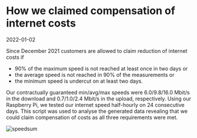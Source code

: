 # How we claimed compensation of internet costs

2022-01-02

Since December 2021 customers are allowed to claim reduction of internet costs if

- 90% of the maximum speed is not reached at least once in two days or
- the average speed is not reached in 90% of the measurements or
- the minimum speed is undercut on at least two days.

Our contractually guaranteed min/avg/max speeds were 6.0/9.8/16.0 Mbit/s in the download and 0.7/1.0/2.4 Mbit/s in the upload, respectively. Using our Raspberry Pi, we tested our internet speed half-hourly on 24 consecutive days. This script was used to analyse the generated data revealing that we could claim compensation of costs as all three requirements were met.

![speedsum](https://github.com/SebaRade/Internet_speed/assets/156301448/34a1c465-8c81-4e18-9613-468bedca0d3a)
